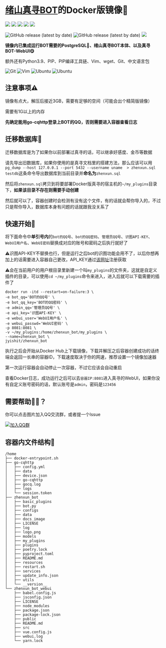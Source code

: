 # [绪山真寻BOT](https://github.com/HibiKier/zhenxun_bot)的Docker版镜像🐋

![](https://img.shields.io/github/workflow/status/SinKy-Yan/zhenxunbot-docker/Build%20Docker%20image?label=%E9%95%9C%E5%83%8F%E7%BC%96%E8%AF%91&style=for-the-badge)
![](https://img.shields.io/docker/image-size/jyishit/zhenxun_bot?label=%E9%95%9C%E5%83%8F%E5%A4%A7%E5%B0%8F&style=for-the-badge)
![](https://img.shields.io/docker/pulls/jyishit/zhenxun_bot?label=%E4%B8%8B%E8%BD%BD%E6%AC%A1%E6%95%B0&style=for-the-badge)
![](https://img.shields.io/badge/Python%E7%89%88%E6%9C%AC-3.9-ff69b4?style=for-the-badge)
![](https://img.shields.io/badge/%E6%94%AF%E6%8C%81%E5%B9%B3%E5%8F%B0-arm64%7Camd64-8B008B?style=for-the-badge)

![GitHub release (latest by date)](https://img.shields.io/github/v/release/HibiKier/zhenxun_bot?label=%E7%9C%9F%E5%AF%BBBOT%E7%89%88%E6%9C%AC&style=for-the-badge)
![GitHub release (latest by date)](https://img.shields.io/github/v/release/Mrs4s/go-cqhttp?label=gocq%E7%89%88%E6%9C%AC&style=for-the-badge)
![](https://changkun.de/urlstat?mode=github&repo=SinKy-Yan/zhenxunbot-docker)


**镜像内已集成运行BOT需要的PostgreSQL🐘、绪山真寻BOT本体、以及真寻BOT-WebUI😋**

额外还有Python3.9、PIP、PIP编译工具链、Vim、wget、Git、中文语言包

![Git](https://img.shields.io/badge/-Git-F05032?style=flat-square&logo=git&logoColor=white)
![Vim](https://img.shields.io/badge/-Vim-019733?style=flat-square&&logo=Vim&logoColor=white)
![Ubuntu](https://img.shields.io/badge/-Ubuntu-E95420?style=flat-square&&logo=ubuntu&logoColor=white)
![Ubuntu](https://img.shields.io/badge/-Python-3776AB?style=flat-square&&logo=python&logoColor=white)

## 注意事项⚠

镜像有点大，解压后接近3GB，需要有足够的空间（可能会出个精简版镜像）

需要有1G以上的内存

**先确定能用go-cqhttp登录上BOT的QQ，否则需要进入容器查看日志**

## 迁移数据库📑

迁移数据库是为了如果你以前部署过真寻的话，可以继承好感度、金币等数据

请先导出旧数据库，如果你使用的是真寻文档里的搭建方法，那么应该可以用`pg_dump --host 127.0.0.1 --port 5432 --username uname  > zhenxun.sql testdb`这条命令导出数据库到当前目录并**命名为**`zhenxun.sql`

然后将`zhenxun.sql`拷贝到将要部署Docker版真寻的宿主机的`~/my_plugins`目录下，**如果该目录不存在则需要手动创建**

然后就可以了，容器创建时会检测有没有这个文件，有的话就会帮你导入的，不过只是帮你导入，数据库本身有问题的话就跟我没关系了

## 快速开始🎉

将下面命令中**单引号内**的`bot的QQ号`、`bot的QQ密码`、`管理员QQ号`、`识图API-KEY`、`WebUI用户名`、`WebUI密码`替换成对应的账号和密码之后执行就好了

⚠识图API-KEY不替换也行，但是运行之后bot的识图功能会用不了，以后你想再加上的话需要进入容器自己更改，API_KEY通过[该网址](https://saucenao.com/user.php?page=search-api)注册获取

⚠会在当前用户的用户根目录里新建一个叫`my_plugins`的文件夹，这就是自定义插件的目录，可以使用`cd ~/my_plugins`命令来进入，进入后就可以下载需要的插件了

```
docker run -itd --restart=on-failure:3 \
-e bot_qq='BOT的QQ号' \
-e bot_qq_key='BOT的QQ密码' \
-e admin_qq='管理员QQ号' \
-e api_key='识图API-KEY' \
-e webui_user='WebUI用户名' \
-e webui_passwd='WebUI密码' \
-p 8081:8081 \
-v ~/my_plugins:/home/zhenxun_bot/my_plugins \
--name=zhenxun_bot \
jyishit/zhenxun_bot
```

执行之后会开始从Docker Hub上下载镜像，下载并解压之后容器创建成功的话终端会返回一长串的容器ID，下载速度取决于你的网速，推荐设置一个镜像加速器

第一次运行容器会自动停止一次容器，不过它应该会自动重启

查看Docker日志，成功运行之后可以去`容器IP:8081`进入真寻的WebUI，如果你没有自定义账号密码的话，默认账号是`admin`，密码是`123456`

## 需要帮助🐱‍💻？

你可以点击图片加入QQ交流群，或者提一个Issue

[![加入QQ群](https://img.shields.io/badge/QQ%E7%BE%A4-1034439737-ddff95?style=for-the-badge)](https://jq.qq.com/?_wv=1027&k=u8PgBkMZ)

## 容器内文件结构📂

```
/home
├── docker-entrypoint.sh
├── go-cqhttp
│   ├── config.yml
│   ├── data
│   ├── device.json
│   ├── go-cqhttp
│   ├── gocq.log
│   ├── logs
│   └── session.token
├── zhenxun_bot
│   ├── basic_plugins
│   ├── bot.py
│   ├── configs
│   ├── data
│   ├── docs_image
│   ├── LICENSE
│   ├── log
│   ├── logo.png
│   ├── models
│   ├── my_plugins
│   ├── plugins
│   ├── poetry.lock
│   ├── pyproject.toml
│   ├── README.md
│   ├── resources
│   ├── restart.sh
│   ├── services
│   ├── update_info.json
│   ├── utils
│   └── __version__
└── zhenxun_bot_webui
    ├── babel.config.js
    ├── jsconfig.json
    ├── LICENSE
    ├── node_modules
    ├── package.json
    ├── package-lock.json
    ├── public
    ├── README.md
    ├── src
    ├── vue.config.js
    ├── webui.log
    └── yarn.lock